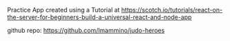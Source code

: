 Practice App created using a Tutorial at
https://scotch.io/tutorials/react-on-the-server-for-beginners-build-a-universal-react-and-node-app

github repo: https://github.com/lmammino/judo-heroes
